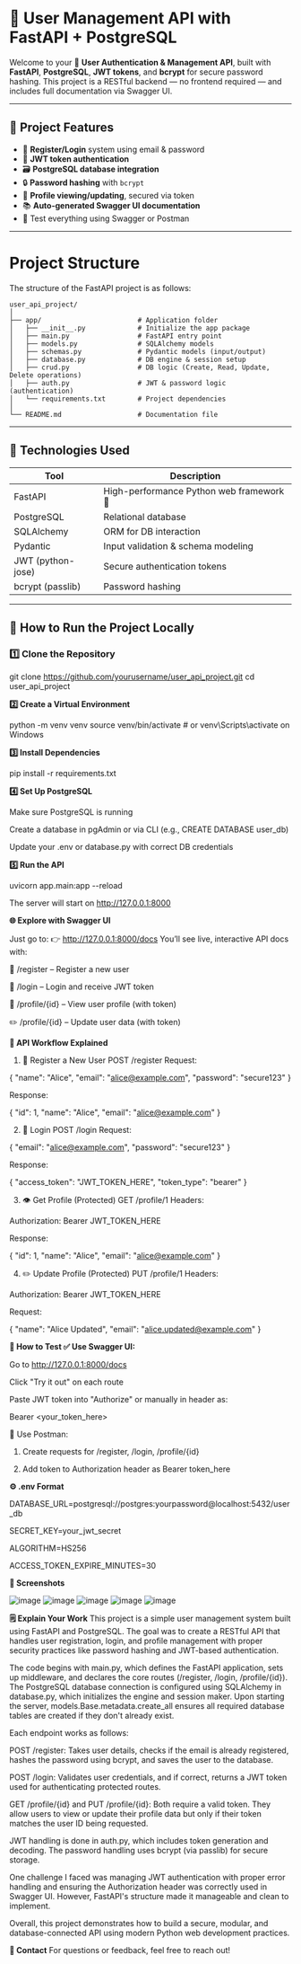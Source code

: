 # 👤 User Management API with FastAPI + PostgreSQL

Welcome to your 🔐 **User Authentication & Management API**, built with **FastAPI**, **PostgreSQL**, **JWT tokens**, and **bcrypt** for secure password hashing. This project is a RESTful backend — no frontend required — and includes full documentation via Swagger UI.

---

## 📌 Project Features

- 🔐 **Register/Login** system using email & password
- 🧾 **JWT token authentication**
- 🗃️ **PostgreSQL database integration**
- 🔒 **Password hashing** with `bcrypt`
- 🚧 **Profile viewing/updating**, secured via token
- 📚 **Auto-generated Swagger UI documentation**
- 🧪 Test everything using Swagger or Postman

---

# Project Structure

The structure of the FastAPI project is as follows:

```plaintext
user_api_project/
│
├── app/                        # Application folder
│   ├── __init__.py             # Initialize the app package
│   ├── main.py                 # FastAPI entry point
│   ├── models.py               # SQLAlchemy models
│   ├── schemas.py              # Pydantic models (input/output)
│   ├── database.py             # DB engine & session setup
│   ├── crud.py                 # DB logic (Create, Read, Update, Delete operations)
│   ├── auth.py                 # JWT & password logic (authentication)
│   └── requirements.txt        # Project dependencies
│
└── README.md                   # Documentation file

```

---

## 🧰 Technologies Used

| Tool            | Description                              |
|-----------------|------------------------------------------|
| FastAPI         | High-performance Python web framework 🚀|
| PostgreSQL      | Relational database                      |
| SQLAlchemy      | ORM for DB interaction                   |
| Pydantic        | Input validation & schema modeling       |
| JWT (python-jose) | Secure authentication tokens           |
| bcrypt (passlib) | Password hashing                        |

---

## 🚀 How to Run the Project Locally

### 1️⃣ Clone the Repository

git clone https://github.com/yourusername/user_api_project.git
cd user_api_project

**2️⃣ Create a Virtual Environment**

python -m venv venv
source venv/bin/activate  # or venv\Scripts\activate on Windows

**3️⃣ Install Dependencies**

pip install -r requirements.txt

**4️⃣ Set Up PostgreSQL**

Make sure PostgreSQL is running

Create a database in pgAdmin or via CLI (e.g., CREATE DATABASE user_db)

Update your .env or database.py with correct DB credentials

**5️⃣ Run the API**

uvicorn app.main:app --reload

The server will start on http://127.0.0.1:8000

**🌐 Explore with Swagger UI**

Just go to:
👉 http://127.0.0.1:8000/docs
You’ll see live, interactive API docs with:

📝 /register – Register a new user

🔐 /login – Login and receive JWT token

🙋 /profile/{id} – View user profile (with token)

✏️ /profile/{id} – Update user data (with token)


**🔄 API Workflow Explained**

1. 📝 Register a New User
POST /register
Request:

{
  "name": "Alice",
  "email": "alice@example.com",
  "password": "secure123"
}

Response:

{
  "id": 1,
  "name": "Alice",
  "email": "alice@example.com"
}

2. 🔐 Login
POST /login
Request:

{
  "email": "alice@example.com",
  "password": "secure123"
}

Response:

{
  "access_token": "JWT_TOKEN_HERE",
  "token_type": "bearer"
}

3. 👁️ Get Profile (Protected)
GET /profile/1
Headers:

Authorization: Bearer JWT_TOKEN_HERE

Response:

{
  "id": 1,
  "name": "Alice",
  "email": "alice@example.com"
}

4. ✏️ Update Profile (Protected)
PUT /profile/1
Headers:

Authorization: Bearer JWT_TOKEN_HERE

Request:

{
  "name": "Alice Updated",
  "email": "alice.updated@example.com"
}


**🧪 How to Test
✅ Use Swagger UI:**

Go to http://127.0.0.1:8000/docs

Click "Try it out" on each route

Paste JWT token into "Authorize" or manually in header as:

Bearer <your_token_here>

🧪 Use Postman:
1. Create requests for /register, /login, /profile/{id}

2. Add token to Authorization header as Bearer token_here

**⚙️ .env Format**

DATABASE_URL=postgresql://postgres:yourpassword@localhost:5432/user_db

SECRET_KEY=your_jwt_secret

ALGORITHM=HS256

ACCESS_TOKEN_EXPIRE_MINUTES=30


**📸 Screenshots**

![image](https://github.com/user-attachments/assets/6528bbe8-eeed-4c0e-927e-e9bd28692989)
![image](https://github.com/user-attachments/assets/8553cd40-4c6f-445b-9940-2f99d3d143ee)
![image](https://github.com/user-attachments/assets/5fdeb938-58fc-4cc9-b2bf-24cc72f0433d)
![image](https://github.com/user-attachments/assets/bc53abbe-2ebc-411e-8d6e-ac71e56953f8)
![image](https://github.com/user-attachments/assets/9e6bc948-4239-4a0b-b2e4-83234e0a1d34)

**🗒️ Explain Your Work**
This project is a simple user management system built using FastAPI and PostgreSQL. The goal was to create a RESTful API that handles user registration, login, and profile management with proper security practices like password hashing and JWT-based authentication.

The code begins with main.py, which defines the FastAPI application, sets up middleware, and declares the core routes (/register, /login, /profile/{id}). The PostgreSQL database connection is configured using SQLAlchemy in database.py, which initializes the engine and session maker. Upon starting the server, models.Base.metadata.create_all ensures all required database tables are created if they don't already exist.

Each endpoint works as follows:

POST /register: Takes user details, checks if the email is already registered, hashes the password using bcrypt, and saves the user to the database.

POST /login: Validates user credentials, and if correct, returns a JWT token used for authenticating protected routes.

GET /profile/{id} and PUT /profile/{id}: Both require a valid token. They allow users to view or update their profile data but only if their token matches the user ID being requested.

JWT handling is done in auth.py, which includes token generation and decoding. The password handling uses bcrypt (via passlib) for secure storage.

One challenge I faced was managing JWT authentication with proper error handling and ensuring the Authorization header was correctly used in Swagger UI. However, FastAPI's structure made it manageable and clean to implement.

Overall, this project demonstrates how to build a secure, modular, and database-connected API using modern Python web development practices.


**📣 Contact**
For questions or feedback, feel free to reach out!
